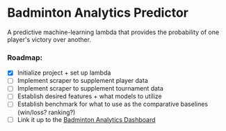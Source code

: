 # Badminton Analytics Predictor

A predictive machine-learning lambda that provides the probability of one player's victory over another.

### Roadmap:
- [x] Initialize project + set up lambda
- [ ] Implement scraper to supplement player data
- [ ] Implement scraper to supplement tournament data
- [ ] Establish desired features + what models to utilize
- [ ] Establish benchmark for what to use as the comparative baselines (win/loss? ranking?)
- [ ] Link it up to the [Badminton Analytics Dashboard](https://github.com/oscarlaaaa/badminton-analytics/)